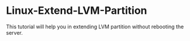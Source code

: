 # Linux-Extend-LVM-Partition
This tutorial will help you in extending LVM partition without rebooting the server.
